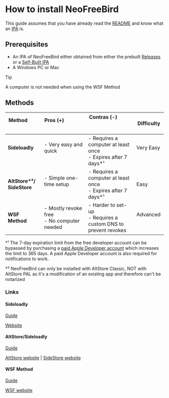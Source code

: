 # How to install NeoFreeBird
This guide assumes that you have already read the [README](/README.md) and know what an [IPA](https://en.wikipedia.org/wiki/.ipa) is.

## Prerequisites
- An IPA of NeoFreeBird either obtained from either the prebuilt [Releases](https://github.com/actuallyaridan/NeoFreeBird/releases/) or a [Self-Built IPA](/docs/P-I-Y.md)
- A Windows PC or Mac
> [!TIP]
> A computer is not needed when using the WSF Method


## Methods
| **Method**             	| **Pros (+)**                                 	| **Contras (-)**                                                	| Difficulty 	|
|------------------------	|----------------------------------------------	|----------------------------------------------------------------	|------------	|
| **Sideloadly**         	| - Very easy and quick                        	| - Requires a computer at least once<br>- Expires after 7 days*¹  	| Very Easy  	|
| **AltStore*²/<br>SideStore** | - Simple one-time setup                      	| - Requires a computer at least once<br>- Expires after 7 days*¹  	| Easy       	|
| **WSF Method**         	| - Mostly revoke free<br>- No computer needed 	| - Harder to set-up<br>- Requires a custom DNS to prevent revokes 	| Advanced   	|

*¹ The 7-day expiration limit from the free developer account can be bypassed by purchasing a [paid Apple Developer account](https://developer.apple.com/programs/enroll/) which increases the limit to 365 days. A paid Apple Developer account is also required for notifications to work.

*² NeoFreeBird can only be installed with AltStore Classic, NOT with AltStore PAL as it's a modification of an existing app and therefore can't be notarized

### Links
#### Sideloadly
[Guide](/docs/installation/sideloadly.md)

[Website](https://sideloadly.io)

#### AltStore/Sideloadly
[Guide](/docs/installation/altstore-sidestore.md)

[AltStore website](https://altstore.io) | [SideStore website](https://sidestore.io)

#### WSF Method
[Guide](/docs/installation/wsf-method.md)

[WSF website](https://wsfteam.xyz)
